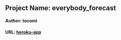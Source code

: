 ## Project Name: everybody_forecast
#### Author: tocomi
#### URL: [heroku-app](https://damp-spire-65299.herokuapp.com/)